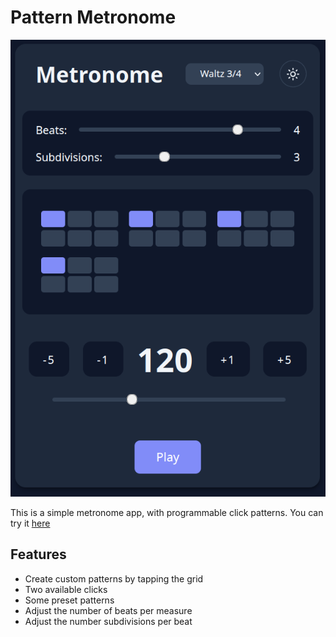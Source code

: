 # Pattern Metronome

![screenshot](./screenshot.png)

This is a simple metronome app, with programmable click patterns. You can try it [here](https://benterris.github.io/pattern-metronome/)

## Features
* Create custom patterns by tapping the grid
* Two available clicks
* Some preset patterns
* Adjust the number of beats per measure
* Adjust the number subdivisions per beat


